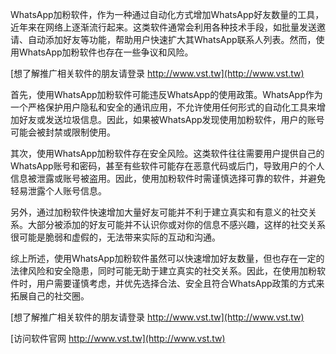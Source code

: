 WhatsApp加粉软件，作为一种通过自动化方式增加WhatsApp好友数量的工具，近年来在网络上逐渐流行起来。这类软件通常会利用各种技术手段，如批量发送邀请、自动添加好友等功能，帮助用户快速扩大其WhatsApp联系人列表。然而，使用WhatsApp加粉软件也存在一些争议和风险。

[想了解推广相关软件的朋友请登录 http://www.vst.tw](http://www.vst.tw)

首先，使用WhatsApp加粉软件可能违反WhatsApp的使用政策。WhatsApp作为一个严格保护用户隐私和安全的通讯应用，不允许使用任何形式的自动化工具来增加好友或发送垃圾信息。因此，如果被WhatsApp发现使用加粉软件，用户的账号可能会被封禁或限制使用。

其次，使用WhatsApp加粉软件存在安全风险。这类软件往往需要用户提供自己的WhatsApp账号和密码，甚至有些软件可能存在恶意代码或后门，导致用户的个人信息被泄露或账号被盗用。因此，使用加粉软件时需谨慎选择可靠的软件，并避免轻易泄露个人账号信息。

另外，通过加粉软件快速增加大量好友可能并不利于建立真实和有意义的社交关系。大部分被添加的好友可能并不认识你或对你的信息不感兴趣，这样的社交关系很可能是脆弱和虚假的，无法带来实际的互动和沟通。

综上所述，使用WhatsApp加粉软件虽然可以快速增加好友数量，但也存在一定的法律风险和安全隐患，同时可能无助于建立真实的社交关系。因此，在使用加粉软件时，用户需要谨慎考虑，并优先选择合法、安全且符合WhatsApp政策的方式来拓展自己的社交圈。

[想了解推广相关软件的朋友请登录 http://www.vst.tw](http://www.vst.tw)


[访问软件官网 http://www.vst.tw](http://www.vst.tw)
